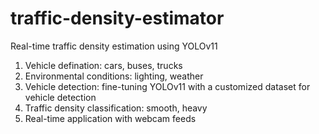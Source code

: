 # traffic-density-estimator
Real-time traffic density estimation using YOLOv11

1. Vehicle defination: cars, buses, trucks
2. Environmental conditions: lighting, weather
3. Vehicle detection: fine-tuning YOLOv11 with a customized dataset for vehicle detection
4. Traffic density classification: smooth, heavy
5. Real-time application with webcam feeds
